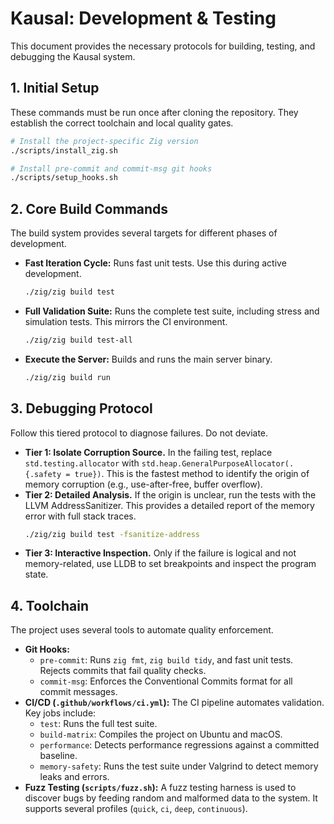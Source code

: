 # Kausal: Development & Testing

This document provides the necessary protocols for building, testing, and debugging the Kausal system.

## 1. Initial Setup

These commands must be run once after cloning the repository. They establish the correct toolchain and local quality gates.

```bash
# Install the project-specific Zig version
./scripts/install_zig.sh

# Install pre-commit and commit-msg git hooks
./scripts/setup_hooks.sh
```

## 2. Core Build Commands

The build system provides several targets for different phases of development.

*   **Fast Iteration Cycle:** Runs fast unit tests. Use this during active development.
    ```bash
    ./zig/zig build test
    ```
*   **Full Validation Suite:** Runs the complete test suite, including stress and simulation tests. This mirrors the CI environment.
    ```bash
    ./zig/zig build test-all
    ```
*   **Execute the Server:** Builds and runs the main server binary.
    ```bash
    ./zig/zig build run
    ```

## 3. Debugging Protocol

Follow this tiered protocol to diagnose failures. Do not deviate.

*   **Tier 1: Isolate Corruption Source.** In the failing test, replace `std.testing.allocator` with `std.heap.GeneralPurposeAllocator(.{.safety = true})`. This is the fastest method to identify the origin of memory corruption (e.g., use-after-free, buffer overflow).
*   **Tier 2: Detailed Analysis.** If the origin is unclear, run the tests with the LLVM AddressSanitizer. This provides a detailed report of the memory error with full stack traces.
    ```bash
    ./zig/zig build test -fsanitize-address
    ```
*   **Tier 3: Interactive Inspection.** Only if the failure is logical and not memory-related, use LLDB to set breakpoints and inspect the program state.

## 4. Toolchain

The project uses several tools to automate quality enforcement.

*   **Git Hooks:**
    *   `pre-commit`: Runs `zig fmt`, `zig build tidy`, and fast unit tests. Rejects commits that fail quality checks.
    *   `commit-msg`: Enforces the Conventional Commits format for all commit messages.
*   **CI/CD (`.github/workflows/ci.yml`):** The CI pipeline automates validation. Key jobs include:
    *   `test`: Runs the full test suite.
    *   `build-matrix`: Compiles the project on Ubuntu and macOS.
    - `performance`: Detects performance regressions against a committed baseline.
    - `memory-safety`: Runs the test suite under Valgrind to detect memory leaks and errors.
*   **Fuzz Testing (`scripts/fuzz.sh`):** A fuzz testing harness is used to discover bugs by feeding random and malformed data to the system. It supports several profiles (`quick`, `ci`, `deep`, `continuous`).
